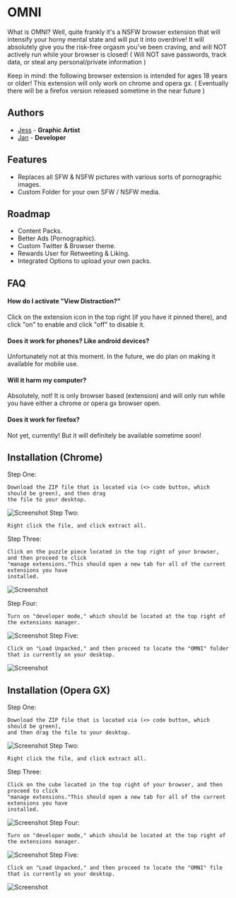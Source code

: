 
# OMNI

What is OMNI? Well, quite frankly it's a NSFW browser extension that will intensify your horny mental state and will put it into overdrive! It will absolutely give you the risk-free orgasm you've been craving, and will NOT actively run while your browser is closed! ( Will NOT save passwords, track data, or steal any personal/private information )

Keep in mind: the following browser extension is intended for ages 18 years or older! This extension will only work on chrome and opera gx. ( Eventually there will be a firefox version released sometime in the near future )


## Authors

- [Jess](https://x.com/urlckd) - **Graphic Artist**
- [Jan](https://x.com/urlckdev) - **Developer**


## Features

- Replaces all SFW & NSFW pictures with various sorts of pornographic images. 
- Custom Folder for your own SFW / NSFW media.


## Roadmap

- Content Packs.
- Better Ads (Pornographic).
- Custom Twitter & Browser theme.
- Rewards User for Retweeting & Liking.
- Integrated Options to upload your own packs.


## FAQ

#### How do I activate "View Distraction?" 

Click on the extension icon in the top right (if you have it pinned there), and click "on" to enable and click "off" to disable it.

#### Does it work for phones? Like android devices?

Unfortunately not at this moment. In the future, we do plan on making it available for mobile use.

#### Will it harm my computer?

Absolutely, not! It is only browser based (extension) and will only run while you have either a chrome or opera gx browser open.

#### Does it work for firefox?

Not yet, currently! But it will definitely be available sometime soon!


## Installation (Chrome)

Step One:
```
Download the ZIP file that is located via (<> code button, which should be green), and then drag
the file to your desktop.
```
![Screenshot](https://i.imgur.com/qkzJlqW.png)
Step Two:
```
Right click the file, and click extract all. 
```
Step Three:
```
Click on the puzzle piece located in the top right of your browser, and then proceed to click
"manage extensions."This should open a new tab for all of the current extensions you have
installed. 
```
![Screenshot](https://i.imgur.com/LXDa3Gc.png)

Step Four:
```
Turn on "developer mode," which should be located at the top right of the extensions manager.
```
![Screenshot](https://i.imgur.com/oe85sQ9.png)
Step Five:
```
Click on "Load Unpacked," and then proceed to locate the "OMNI" folder that is currently on your desktop. 
```
![Screenshot](https://i.imgur.com/7o5NoQ7.png)
## Installation (Opera GX)

Step One:
```
Download the ZIP file that is located via (<> code button, which should be green),
and then drag the file to your desktop.
```
![Screenshot](https://i.imgur.com/qkzJlqW.png)
Step Two:
```
Right click the file, and click extract all. 
```
Step Three:
```
Click on the cube located in the top right of your browser, and then proceed to click
"manage extensions."This should open a new tab for all of the current extensions you have
installed. 
```
![Screenshot](https://i.imgur.com/UmTXtKk.png)
Step Four:
```
Turn on "developer mode," which should be located at the top right of the extensions manager.
```
![Screenshot](https://i.imgur.com/Ndvw418.png)
Step Five:
```
Click on "Load Unpacked," and then proceed to locate the "OMNI" file that is currently on your desktop. 
```
![Screenshot](https://i.imgur.com/3JWDGSw.png)
